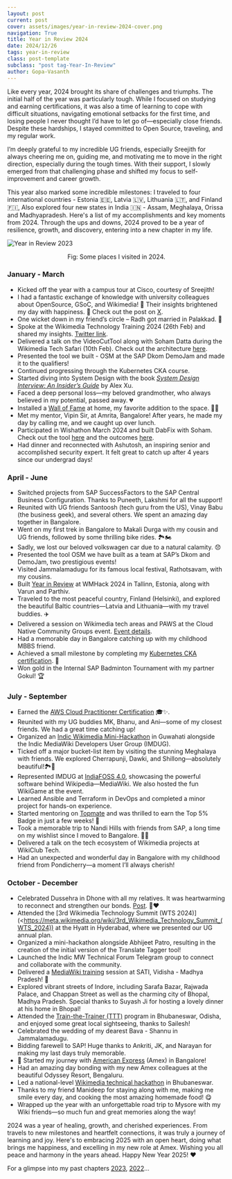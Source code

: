 ```yaml
---
layout: post
current: post
cover: assets/images/year-in-review-2024-cover.png
navigation: True
title: Year in Review 2024
date: 2024/12/26
tags: year-in-review
class: post-template
subclass: "post tag-Year-In-Review"
author: Gopa-Vasanth
---
```


Like every year, 2024 brought its share of challenges and triumphs. The initial half of the year was particularly tough. While I focused on studying and earning certifications, it was also a time of learning to cope with difficult situations, navigating emotional setbacks for the first time, and losing people I never thought I’d have to let go of—especially close friends. Despite these hardships, I stayed committed to Open Source, traveling, and my regular work.

I’m deeply grateful to my incredible UG friends, especially Sreejith for always cheering me on, guiding me, and motivating me to move in the right direction, especially during the tough times. With their support, I slowly emerged from that challenging phase and shifted my focus to self-improvement and career growth.

This year also marked some incredible milestones: I traveled to four international countries - Estonia 🇪🇪, Latvia 🇱🇻, Lithuania 🇱🇹, and Finland 🇫🇮, Also explored four new states in India 🇮🇳 - Assam, Meghalaya, Orissa and Madhyapradesh. Here's a list of my accomplishments and key moments from 2024. Through the ups and downs, 2024 proved to be a year of resilience, growth, and discovery, entering into a new chapter in my life.

![Year in Review 2023](assets/images/year-in-review-2024.png)<center>Fig: Some places I visited in 2024.</center>

### January - March

- Kicked off the year with a campus tour at Cisco, courtesy of Sreejith!
- I had a fantastic exchange of knowledge with university colleagues about OpenSource, GSoC, and Wikimedia! 🌟 Their insights brightened my day with happiness. 🎉 Check out the post on [X](https://x.com/gopavasanth1999/status/1746495193506017660?s=46).
- One wicket down in my friend’s circle – Radh got married in Palakkad. 💍
- Spoke at the Wikimedia Technology Training 2024 (26th Feb) and shared my insights. [Twitter link](https://twitter.com/gopavasanth1999/status/1762307946380501498).
- Delivered a talk on the VideoCutTool along with Soham Datta during the Wikimedia Tech Safari (10th Feb). Check out the architecture [here](https://drive.google.com/file/d/1V-AoYUKl23LlKtIG5rZk0NLpEosE2B49/view).
- Presented the tool we built - OSM at the SAP Dkom DemoJam and made it to the qualifiers!
- Continued progressing through the Kubernetes CKA course.
- Started diving into System Design with the book [_System Design Interview: An Insider’s Guide_](<https://github.com/mukul96/System-Design-AlexXu/blob/master/System%20Design%20Interview%20An%20Insider%E2%80%99s%20Guide%20by%20Alex%20Xu%20(z-lib.org).pdf>) by Alex Xu.
- Faced a deep personal loss—my beloved grandmother, who always believed in my potential, passed away. 💔
- Installed a [Wall of Fame](https://www.instagram.com/s/aGlnaGxpZ2h0OjE3OTQ2NDM0MjQwOTIwMzgz?story_media_id=3437074460046665287&igsh=MXU1YnJ4bnk5MHAz) at home, my favorite addition to the space. 📸✨
- Met my mentor, Vipin Sir, at Amrita, Bangalore! After years, he made my day by calling me, and we caught up over lunch.
- Participated in Wishathon March 2024 and built DabFix with Soham. Check out the tool [here](https://dabfix.toolforge.org/) and the outcomes [here](https://meta.wikimedia.org/wiki/Community_Tech/Wishathon/March_2024/DabFix).
- Had dinner and reconnected with Ashutosh, an inspiring senior and accomplished security expert. It felt great to catch up after 4 years since our undergrad days!

### April - June

- Switched projects from SAP SuccessFactors to the SAP Central Business Configuration. Thanks to Puneeth, Lakshmi for all the support!
- Reunited with UG friends Santoosh (tech guru from the US), Vinay Babu (the business geek), and several others. We spent an amazing day together in Bangalore.
- Went on my first trek in Bangalore to Makali Durga with my cousin and UG friends, followed by some thrilling bike rides. 🏞️🏍️
- Sadly, we lost our beloved volkswagen car due to a natural calamity. 😞
- Presented the tool OSM we have built as a team at SAP’s Dkom and DemoJam, two prestigious events!
- Visited Jammalamadugu for its famous local festival, Rathotsavam, with my cousins.
- Built [Year in Review](https://yearinreview.toolforge.org/) at WMHack 2024 in Tallinn, Estonia, along with Varun and Parthiv.
- Traveled to the most peaceful country, Finland (Helsinki), and explored the beautiful Baltic countries—Latvia and Lithuania—with my travel buddies. ✈️
- Delivered a session on Wikimedia tech areas and PAWS at the Cloud Native Community Groups event. [Event details](https://community.cncf.io/events/details/cncf-greater-noida-presents-fundamental-of-data-science-and-get-started-with-wikiclub/).
- Had a memorable day in Bangalore catching up with my childhood MBBS friend.
- Achieved a small milestone by completing my [Kubernetes CKA certification](https://www.credly.com/earner/earned/badge/1bcce12a-02ff-484e-978d-c9fe528efc2d). 🎉
- Won gold in the Internal SAP Badminton Tournament with my partner Gokul! 🏆

### July - September

- Earned the [AWS Cloud Practitioner Certification](https://www.credly.com/earner/earned/badge/9fee662c-9c82-4ee2-903a-0ec1ba521640) 🎓✨.
- Reunited with my UG buddies MK, Bhanu, and Ani—some of my closest friends. We had a great time catching up!
- Organized an [Indic Wikimedia Mini-Hackathon](https://meta.wikimedia.org/wiki/Indic_Wikimedia_Mini-Hackathon:_Guwahati,_2024) in Guwahati alongside the Indic MediaWiki Developers User Group (IMDUG).
- Ticked off a major bucket-list item by visiting the stunning Meghalaya with friends. We explored Cherrapunji, Dawki, and Shillong—absolutely beautiful!🏞️🌿
- Represented IMDUG at [IndiaFOSS 4.0](https://fossunited.org/indiafoss/2024), showcasing the powerful software behind Wikipedia—MediaWiki. We also hosted the fun WikiGame at the event.
- Learned Ansible and Terraform in DevOps and completed a minor project for hands-on experience.
- Started mentoring on [Topmate](https://topmate.io/gopavasanth) and was thrilled to earn the Top 5% Badge in just a few weeks! 🏅
- Took a memorable trip to Nandi Hills with friends from SAP, a long time on my wishlist since I moved to Bangalore. 🚗✨
- Delivered a talk on the tech ecosystem of Wikimedia projects at WikiClub Tech.
- Had an unexpected and wonderful day in Bangalore with my childhood friend from Pondicherry—a moment I’ll always cherish!

### October - December

- Celebrated Dussehra in Dhone with all my relatives. It was heartwarming to reconnect and strengthen our bonds. [Post](https://www.instagram.com/s/aGlnaGxpZ2h0OjE3OTQ2NDM0MjQwOTIwMzgz?story_media_id=3437074460046665287&igsh=MXU1YnJ4bnk5MHAz). 🎉❤️
- Attended the [3rd Wikimedia Technology Summit (WTS 2024)](<https://meta.wikimedia.org/wiki/3rd_Wikimedia_Technology_Summit_(WTS_2024)) at the Hyatt in Hyderabad, where we presented our UG annual plan.
- Organized a mini-hackathon alongside Abhijeet Patro, resulting in the creation of the initial version of the Translate Tagger tool!
- Launched the Indic MW Technical Forum Telegram group to connect and collaborate with the community.
- Delivered a [MediaWiki training](https://meta.wikimedia.org/wiki/Wiki_Club_SATI/Events/Mediawiki_Technical_Training_01) session at SATI, Vidisha - Madhya Pradesh! 🎤
- Explored vibrant streets of Indore, including Sarafa Bazar, Rajwada Palace, and Chappan Street as well as the charming city of Bhopal, Madhya Pradesh. Special thanks to Suyash Ji for hosting a lovely dinner at his home in Bhopal!
- Attended the [Train-the-Trainer (TTT)](https://meta.wikimedia.org/wiki/CIS-A2K/Events/Train_the_Trainer_Program/2024) program in Bhubaneswar, Odisha, and enjoyed some great local sightseeing, thanks to Sailesh!
- Celebrated the wedding of my dearest Bava - Shannu in Jammalamadugu.
- Bidding farewell to SAP! Huge thanks to Ankriti, JK, and Narayan for making my last days truly memorable.
- 💼 Started my journey with [American Express](https://www.americanexpress.com/) (Amex) in Bangalore!
- Had an amazing day bonding with my new Amex colleagues at the beautiful Odyssey Resort, Bengaluru.
- Led a national-level [Wikimedia technical hackathon](https://meta.wikimedia.org/wiki/Indic_Wikimedia_Hackathon_Bhubaneswar_2024) in Bhubaneswar.
- Thanks to my friend Manideep for staying along with me, making me smile every day, and cooking the most amazing homemade food! 😋
- Wrapped up the year with an unforgettable road trip to Mysore with my Wiki friends—so much fun and great memories along the way!

2024 was a year of healing, growth, and cherished experiences. From travels to new milestones and heartfelt connections, it was truly a journey of learning and joy. Here's to embracing 2025 with an open heart, doing what brings me happiness, and excelling in my new role at Amex. Wishing you all peace and harmony in the years ahead. Happy New Year 2025! ❤️

For a glimpse into my past chapters [2023](https://gopavasanth.github.io/blog/Year-in-Review-2023), [2022](https://gopavasanth.github.io/blog/Year-in-Review-2022)…
